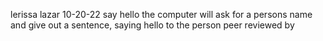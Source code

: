 lerissa lazar
10-20-22
say hello
the computer will ask for a persons name and give out a sentence, saying hello to the person
peer reviewed by
